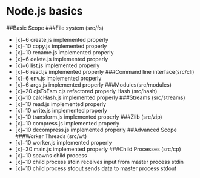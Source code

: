 # Node.js basics

##Basic Scope
###File system (src/fs)
- [x]+6 create.js implemented properly
- [x]+10 copy.js implemented properly
- [x]+10 rename.js implemented properly
- [x]+6 delete.js implemented properly
- [x]+6 list.js implemented properly
- [x]+6 read.js implemented properly
###Command line interface(src/cli)
- [x]+6 env.js implemented properly
- [x]+6 args.js implemented properly
###Modules(src/modules)
- [x]+20 cjsToEsm.cjs refactored properly
Hash (src/hash)
- [x]+10 calcHash.js implemented properly
###Streams (src/streams)
- [x]+10 read.js implemented properly
- [x]+10 write.js implemented properly
- [x]+10 transform.js implemented properly
###Zlib (src/zip)
- [x]+10 compress.js implemented properly
- [x]+10 decompress.js implemented properly
##Advanced Scope
###Worker Threads (src/wt)
- [x]+10 worker.js implemented properly
- [x]+30 main.js implemented properly
###Child Processes (src/cp)
- [x]+10 spawns child process
- [x]+10 child process stdin receives input from master process stdin
- [x]+10 child process stdout sends data to master process stdout